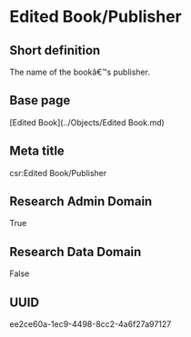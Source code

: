 # Edited Book/Publisher
## Short definition
The name of the bookâ€™s publisher.
## Base page
[Edited Book](../Objects/Edited Book.md)
## Meta title
csr:Edited Book/Publisher
## Research Admin Domain
True
## Research Data Domain
False
## UUID
ee2ce60a-1ec9-4498-8cc2-4a6f27a97127
